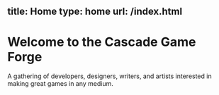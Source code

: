 title: Home
type: home
url: /index.html
---
Welcome to the Cascade Game Forge
=================================
A gathering of developers, designers, writers, and artists interested in making great games in any medium.

